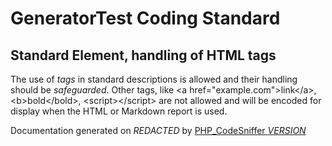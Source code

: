 # GeneratorTest Coding Standard

## Standard Element, handling of HTML tags
The use of *tags* in standard descriptions is allowed and their handling should be *safeguarded*.
    Other tags, like &lt;a href=&quot;example.com&quot;&gt;link&lt;/a&gt;, &lt;b&gt;bold&lt;/bold&gt;, &lt;script&gt;&lt;/script&gt; are not allowed and will be encoded for display when the HTML or Markdown report is used.

Documentation generated on *REDACTED* by [PHP_CodeSniffer *VERSION*](https://github.com/PHPCSStandards/PHP_CodeSniffer)
